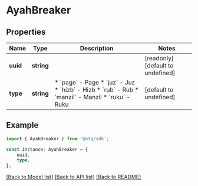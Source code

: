 # AyahBreaker


## Properties

Name | Type | Description | Notes
------------ | ------------- | ------------- | -------------
**uuid** | **string** |  | [readonly] [default to undefined]
**type** | **string** | * &#x60;page&#x60; - Page * &#x60;juz&#x60; - Juz * &#x60;hizb&#x60; - Hizb * &#x60;rub&#x60; - Rub * &#x60;manzil&#x60; - Manzil * &#x60;ruku&#x60; - Ruku | [default to undefined]

## Example

```typescript
import { AyahBreaker } from '@ntq/sdk';

const instance: AyahBreaker = {
    uuid,
    type,
};
```

[[Back to Model list]](../README.md#documentation-for-models) [[Back to API list]](../README.md#documentation-for-api-endpoints) [[Back to README]](../README.md)
